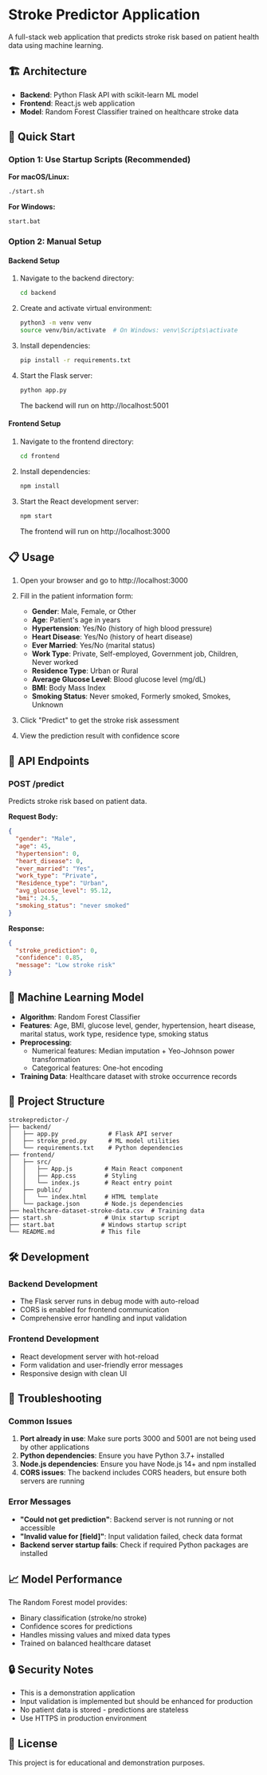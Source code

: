# Stroke Predictor Application

A full-stack web application that predicts stroke risk based on patient health data using machine learning.

## 🏗️ Architecture

- **Backend**: Python Flask API with scikit-learn ML model
- **Frontend**: React.js web application
- **Model**: Random Forest Classifier trained on healthcare stroke data

## 🚀 Quick Start

### Option 1: Use Startup Scripts (Recommended)

**For macOS/Linux:**
```bash
./start.sh
```

**For Windows:**
```batch
start.bat
```

### Option 2: Manual Setup

#### Backend Setup
1. Navigate to the backend directory:
   ```bash
   cd backend
   ```

2. Create and activate virtual environment:
   ```bash
   python3 -m venv venv
   source venv/bin/activate  # On Windows: venv\Scripts\activate
   ```

3. Install dependencies:
   ```bash
   pip install -r requirements.txt
   ```

4. Start the Flask server:
   ```bash
   python app.py
   ```
   The backend will run on http://localhost:5001

#### Frontend Setup
1. Navigate to the frontend directory:
   ```bash
   cd frontend
   ```

2. Install dependencies:
   ```bash
   npm install
   ```

3. Start the React development server:
   ```bash
   npm start
   ```
   The frontend will run on http://localhost:3000

## 📋 Usage

1. Open your browser and go to http://localhost:3000
2. Fill in the patient information form:
   - **Gender**: Male, Female, or Other
   - **Age**: Patient's age in years
   - **Hypertension**: Yes/No (history of high blood pressure)
   - **Heart Disease**: Yes/No (history of heart disease)
   - **Ever Married**: Yes/No (marital status)
   - **Work Type**: Private, Self-employed, Government job, Children, Never worked
   - **Residence Type**: Urban or Rural
   - **Average Glucose Level**: Blood glucose level (mg/dL)
   - **BMI**: Body Mass Index
   - **Smoking Status**: Never smoked, Formerly smoked, Smokes, Unknown

3. Click "Predict" to get the stroke risk assessment
4. View the prediction result with confidence score

## 🔧 API Endpoints

### POST /predict
Predicts stroke risk based on patient data.

**Request Body:**
```json
{
  "gender": "Male",
  "age": 45,
  "hypertension": 0,
  "heart_disease": 0,
  "ever_married": "Yes",
  "work_type": "Private",
  "Residence_type": "Urban",
  "avg_glucose_level": 95.12,
  "bmi": 24.5,
  "smoking_status": "never smoked"
}
```

**Response:**
```json
{
  "stroke_prediction": 0,
  "confidence": 0.85,
  "message": "Low stroke risk"
}
```

## 🧠 Machine Learning Model

- **Algorithm**: Random Forest Classifier
- **Features**: Age, BMI, glucose level, gender, hypertension, heart disease, marital status, work type, residence type, smoking status
- **Preprocessing**: 
  - Numerical features: Median imputation + Yeo-Johnson power transformation
  - Categorical features: One-hot encoding
- **Training Data**: Healthcare dataset with stroke occurrence records

## 📁 Project Structure

```
strokepredictor-/
├── backend/
│   ├── app.py              # Flask API server
│   ├── stroke_pred.py      # ML model utilities
│   └── requirements.txt    # Python dependencies
├── frontend/
│   ├── src/
│   │   ├── App.js         # Main React component
│   │   ├── App.css        # Styling
│   │   └── index.js       # React entry point
│   ├── public/
│   │   └── index.html     # HTML template
│   └── package.json       # Node.js dependencies
├── healthcare-dataset-stroke-data.csv  # Training data
├── start.sh               # Unix startup script
├── start.bat             # Windows startup script
└── README.md             # This file
```

## 🛠️ Development

### Backend Development
- The Flask server runs in debug mode with auto-reload
- CORS is enabled for frontend communication
- Comprehensive error handling and input validation

### Frontend Development
- React development server with hot-reload
- Form validation and user-friendly error messages
- Responsive design with clean UI

## 🐛 Troubleshooting

### Common Issues

1. **Port already in use**: Make sure ports 3000 and 5001 are not being used by other applications
2. **Python dependencies**: Ensure you have Python 3.7+ installed
3. **Node.js dependencies**: Ensure you have Node.js 14+ and npm installed
4. **CORS issues**: The backend includes CORS headers, but ensure both servers are running

### Error Messages

- **"Could not get prediction"**: Backend server is not running or not accessible
- **"Invalid value for [field]"**: Input validation failed, check data format
- **Backend server startup fails**: Check if required Python packages are installed

## 📈 Model Performance

The Random Forest model provides:
- Binary classification (stroke/no stroke)
- Confidence scores for predictions
- Handles missing values and mixed data types
- Trained on balanced healthcare dataset

## 🔒 Security Notes

- This is a demonstration application
- Input validation is implemented but should be enhanced for production
- No patient data is stored - predictions are stateless
- Use HTTPS in production environment

## 📝 License

This project is for educational and demonstration purposes.